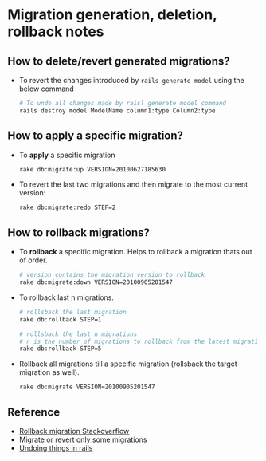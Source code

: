 # Migration generation, deletion, rollback notes


## How to delete/revert generated migrations?
* To revert the changes introduced by `rails generate model` using the below command
  ```Bash
  # To undo all changes made by raisl generate model command
  rails destroy model ModelName column1:type Column2:type
  ```

## How to apply a specific migration?
* To **apply** a specific migration
  ```Bash
  rake db:migrate:up VERSION=20100627185630
  ```
* To revert the last two migrations and then migrate to the most current version:
  ```Bash
  rake db:migrate:redo STEP=2
  ```

## How to rollback migrations?

* To **rollback** a specific migration. Helps to rollback a migration thats out of order.
  ```bash
  # version contains the migration version to rollback
  rake db:migrate:down VERSION=20100905201547
  ```

* To rollback last n migrations.
  ```Bash
  # rollsback the last migration
  rake db:rollback STEP=1

  # rollsback the last n migrations
  # n is the number of migrations to rollback from the latest migration.
  rake db:rollback STEP=5
  ```

* Rollback all migrations till a specific migration (rollsback the target migration as well).
  ```bash
  rake db:migrate VERSION=20100905201547
  ```


## Reference
* [Rollback migration Stackoverflow](https://stackoverflow.com/questions/3647685/how-to-rollback-a-specific-migration)
* [Migrate or revert only some migrations](https://makandracards.com/makandra/845-migrate-or-revert-only-some-migrations)
* [Undoing things in rails](https://www.learneroo.com/modules/137/nodes/769)